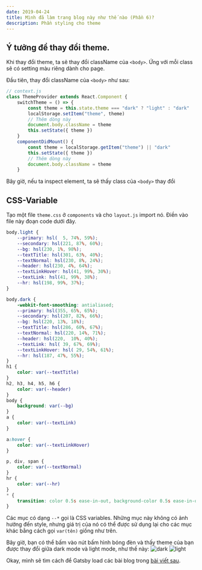 ```yaml
---
date: 2019-04-24
title: Mình đã làm trang blog này như thế nào (Phần 6)?
description: Phần styling cho theme
---
```


## Ý tưởng để thay đổi theme.
Khi thay đổi theme, ta sẽ thay đổi className của `<body>`. Ứng với mỗi class sẽ có setting màu riêng dành cho page.

Đầu tiên, thay đổi className của `<body>` như sau:

```js
// context.js
class ThemeProvider extends React.Component {
    switchTheme = () => {
        const theme = this.state.theme === "dark" ? "light" : "dark"
        localStorage.setItem("theme", theme)
        // Thêm dòng này
        document.body.className = theme
        this.setState({ theme })
    }
    componentDidMount() {
        const theme = localStorage.getItem("theme") || "dark"
        this.setState({ theme })
        // Thêm dòng này
        document.body.className = theme
    }
```
 
Bây giờ, nếu ta inspect element, ta sẽ thấy class của `<body>` thay đổi

## CSS-Variable
Tạo một file `theme.css` ở `components` và cho `layout.js` import nó. Điền vào file này đoạn code dưới đây.

```css
body.light {
    --primary: hsl(  5, 74%, 59%);
    --secondary: hsl(221, 87%, 60%);
    --bg: hsl(230, 1%, 98%);
    --textTitle: hsl(301, 63%, 40%);
    --textNormal: hsl(230, 8%, 24%);
    --header: hsl(230, 4%, 64%);
    --textLinkHover: hsl(41, 99%, 30%);
    --textLink: hsl(41, 99%, 38%);
    --hr: hsl(198, 99%, 37%);
}

body.dark {
    -webkit-font-smoothing: antialiased;
    --primary: hsl(355, 65%, 65%);
    --secondary: hsl(207, 82%, 66%);
    --bg: hsl(220, 13%, 18%);
    --textTitle: hsl(286, 60%, 67%);
    --textNormal: hsl(220, 14%, 71%);
    --header: hsl(220,  10%, 40%);
    --textLink: hsl( 39, 67%, 69%);
    --textLinkHover: hsl( 29, 54%, 61%);
    --hr: hsl(187, 47%, 55%);
}
h1 {
    color: var(--textTitle)
}
h2, h3, h4, h5, h6 {
    color: var(--header)
}
body {
    background: var(--bg)
}
a {
    color: var(--textLink)
}

a:hover {
    color: var(--textLinkHover)
}

p, div, span {
    color: var(--textNormal)
}
hr {
    color: var(--hr)
}
* {
    transition: color 0.5s ease-in-out, background-color 0.5s ease-in-out;
}
```

Các mục có dạng `--*` gọi là CSS variables. Những mục này không có ảnh hưởng đến style, nhưng giá trị của nó có thể được sử dụng lại cho các mục khác bằng cách gọi `var(tên)` giống như trên.

Bây giờ, bạn có thể bấm vào nút bấm hình bóng đèn và thấy theme của bạn được thay đổi giữa dark mode và light mode, như thế này:
![dark](dark.png)
![light](light.png)

Okay, mình sẽ tìm cách để Gatsby load các bài blog trong [bài viết sau](/blog-guide-7).
